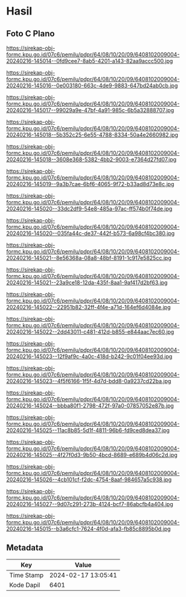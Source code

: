 # Hasil

## Foto C Plano

https://sirekap-obj-formc.kpu.go.id/07c6/pemilu/pdpr/64/08/10/20/09/6408102009004-20240216-145014--0fd9cee7-8ab5-4201-a143-82aa9accc500.jpg

https://sirekap-obj-formc.kpu.go.id/07c6/pemilu/pdpr/64/08/10/20/09/6408102009004-20240216-145016--0e003180-663c-4de9-9883-647bd24ab0cb.jpg

https://sirekap-obj-formc.kpu.go.id/07c6/pemilu/pdpr/64/08/10/20/09/6408102009004-20240216-145017--99029a9e-47bf-4a91-985c-6b5a32888707.jpg

https://sirekap-obj-formc.kpu.go.id/07c6/pemilu/pdpr/64/08/10/20/09/6408102009004-20240216-145018--5b352c25-6e55-4788-8334-50a4e2660982.jpg

https://sirekap-obj-formc.kpu.go.id/07c6/pemilu/pdpr/64/08/10/20/09/6408102009004-20240216-145018--3608e368-5382-4bb2-9003-e7364d27fd07.jpg

https://sirekap-obj-formc.kpu.go.id/07c6/pemilu/pdpr/64/08/10/20/09/6408102009004-20240216-145019--9a3b7cae-6bf6-4065-9f72-b33ad8d73e8c.jpg

https://sirekap-obj-formc.kpu.go.id/07c6/pemilu/pdpr/64/08/10/20/09/6408102009004-20240216-145020--33dc2df9-54e8-485a-97ac-ff574b0f74de.jpg

https://sirekap-obj-formc.kpu.go.id/07c6/pemilu/pdpr/64/08/10/20/09/6408102009004-20240216-145020--035fa44c-de37-442f-b573-6a98cf4bc380.jpg

https://sirekap-obj-formc.kpu.go.id/07c6/pemilu/pdpr/64/08/10/20/09/6408102009004-20240216-145021--8e56368a-08a8-48bf-8191-1c917e5825cc.jpg

https://sirekap-obj-formc.kpu.go.id/07c6/pemilu/pdpr/64/08/10/20/09/6408102009004-20240216-145021--23a9ce18-12da-435f-8aa1-9af417d2bf63.jpg

https://sirekap-obj-formc.kpu.go.id/07c6/pemilu/pdpr/64/08/10/20/09/6408102009004-20240216-145022--22951b82-32ff-4f4e-a71d-164ef6d4084e.jpg

https://sirekap-obj-formc.kpu.go.id/07c6/pemilu/pdpr/64/08/10/20/09/6408102009004-20240216-145022--2dd43011-c481-412d-b855-e844aac7ec60.jpg

https://sirekap-obj-formc.kpu.go.id/07c6/pemilu/pdpr/64/08/10/20/09/6408102009004-20240216-145023--12f9af9c-4a0c-418d-b242-9c01f04ee93d.jpg

https://sirekap-obj-formc.kpu.go.id/07c6/pemilu/pdpr/64/08/10/20/09/6408102009004-20240216-145023--4f5f6166-1f5f-4d7d-bdd8-0a9237cd22ba.jpg

https://sirekap-obj-formc.kpu.go.id/07c6/pemilu/pdpr/64/08/10/20/09/6408102009004-20240216-145024--bbba80f1-2798-472f-97a0-07857052e87b.jpg

https://sirekap-obj-formc.kpu.go.id/07c6/pemilu/pdpr/64/08/10/20/09/6408102009004-20240216-145025--11ac8b85-5d1f-4811-96b6-fd9ced8dea37.jpg

https://sirekap-obj-formc.kpu.go.id/07c6/pemilu/pdpr/64/08/10/20/09/6408102009004-20240216-145025--4f27f0d3-9b50-4bcd-8689-e689b4d06c2d.jpg

https://sirekap-obj-formc.kpu.go.id/07c6/pemilu/pdpr/64/08/10/20/09/6408102009004-20240216-145026--4cb101cf-f2dc-4754-8aaf-984657a5c938.jpg

https://sirekap-obj-formc.kpu.go.id/07c6/pemilu/pdpr/64/08/10/20/09/6408102009004-20240216-145027--9d07c291-273b-4124-bcf7-86abcfb4a404.jpg

https://sirekap-obj-formc.kpu.go.id/07c6/pemilu/pdpr/64/08/10/20/09/6408102009004-20240216-145015--b3a6cfc1-7624-4f0d-afa3-fb85c8895b0d.jpg


## Metadata

| Key        | Value               |
| ---------- | ------------------- |
| Time Stamp | 2024-02-17 13:05:41 |
| Kode Dapil | 6401                |



